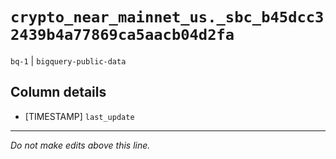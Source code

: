 # `crypto_near_mainnet_us._sbc_b45dcc32439b4a77869ca5aacb04d2fa`
`bq-1` | `bigquery-public-data`

## Column details
* [TIMESTAMP] `last_update`

-------------------------------------------------------------------------------
*Do not make edits above this line.*
